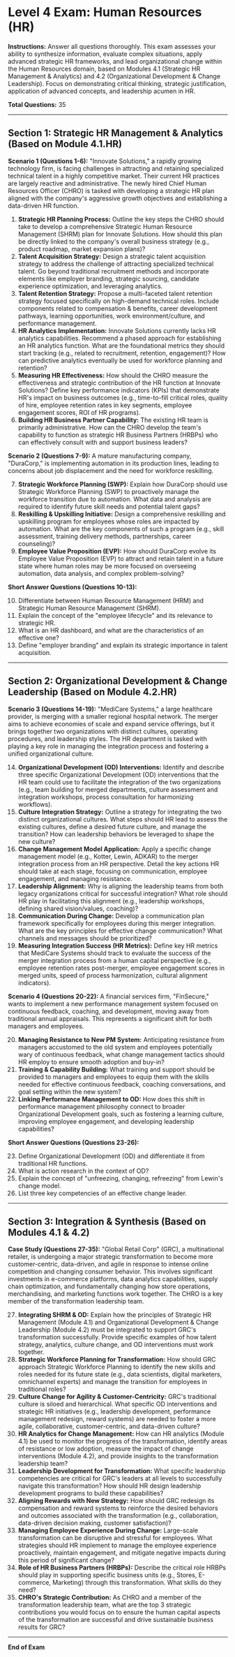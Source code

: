 # Level 4 Exam: Human Resources (HR)

**Instructions:** Answer all questions thoroughly. This exam assesses your ability to synthesize information, evaluate complex situations, apply advanced strategic HR frameworks, and lead organizational change within the Human Resources domain, based on Modules 4.1 (Strategic HR Management & Analytics) and 4.2 (Organizational Development & Change Leadership). Focus on demonstrating critical thinking, strategic justification, application of advanced concepts, and leadership acumen in HR.

**Total Questions:** 35

---

## Section 1: Strategic HR Management & Analytics (Based on Module 4.1.HR)

**Scenario 1 (Questions 1-6):**
"Innovate Solutions," a rapidly growing technology firm, is facing challenges in attracting and retaining specialized technical talent in a highly competitive market. Their current HR practices are largely reactive and administrative. The newly hired Chief Human Resources Officer (CHRO) is tasked with developing a strategic HR plan aligned with the company's aggressive growth objectives and establishing a data-driven HR function.

1.  **Strategic HR Planning Process:** Outline the key steps the CHRO should take to develop a comprehensive Strategic Human Resource Management (SHRM) plan for Innovate Solutions. How should this plan be directly linked to the company's overall business strategy (e.g., product roadmap, market expansion plans)?
2.  **Talent Acquisition Strategy:** Design a strategic talent acquisition strategy to address the challenge of attracting specialized technical talent. Go beyond traditional recruitment methods and incorporate elements like employer branding, strategic sourcing, candidate experience optimization, and leveraging analytics.
3.  **Talent Retention Strategy:** Propose a multi-faceted talent retention strategy focused specifically on high-demand technical roles. Include components related to compensation & benefits, career development pathways, learning opportunities, work environment/culture, and performance management.
4.  **HR Analytics Implementation:** Innovate Solutions currently lacks HR analytics capabilities. Recommend a phased approach for establishing an HR analytics function. What are the foundational metrics they should start tracking (e.g., related to recruitment, retention, engagement)? How can predictive analytics eventually be used for workforce planning and retention?
5.  **Measuring HR Effectiveness:** How should the CHRO measure the effectiveness and strategic contribution of the HR function at Innovate Solutions? Define key performance indicators (KPIs) that demonstrate HR's impact on business outcomes (e.g., time-to-fill critical roles, quality of hire, employee retention rates in key segments, employee engagement scores, ROI of HR programs).
6.  **Building HR Business Partner Capability:** The existing HR team is primarily administrative. How can the CHRO develop the team's capability to function as strategic HR Business Partners (HRBPs) who can effectively consult with and support business leaders?

**Scenario 2 (Questions 7-9):**
A mature manufacturing company, "DuraCorp," is implementing automation in its production lines, leading to concerns about job displacement and the need for workforce reskilling.

7.  **Strategic Workforce Planning (SWP):** Explain how DuraCorp should use Strategic Workforce Planning (SWP) to proactively manage the workforce transition due to automation. What data and analysis are required to identify future skill needs and potential talent gaps?
8.  **Reskilling & Upskilling Initiative:** Design a comprehensive reskilling and upskilling program for employees whose roles are impacted by automation. What are the key components of such a program (e.g., skill assessment, training delivery methods, partnerships, career counseling)?
9.  **Employee Value Proposition (EVP):** How should DuraCorp evolve its Employee Value Proposition (EVP) to attract and retain talent in a future state where human roles may be more focused on overseeing automation, data analysis, and complex problem-solving?

**Short Answer Questions (Questions 10-13):**

10. Differentiate between Human Resource Management (HRM) and Strategic Human Resource Management (SHRM).
11. Explain the concept of the "employee lifecycle" and its relevance to strategic HR.
12. What is an HR dashboard, and what are the characteristics of an effective one?
13. Define "employer branding" and explain its strategic importance in talent acquisition.

---

## Section 2: Organizational Development & Change Leadership (Based on Module 4.2.HR)

**Scenario 3 (Questions 14-19):**
"MediCare Systems," a large healthcare provider, is merging with a smaller regional hospital network. The merger aims to achieve economies of scale and expand service offerings, but it brings together two organizations with distinct cultures, operating procedures, and leadership styles. The HR department is tasked with playing a key role in managing the integration process and fostering a unified organizational culture.

14. **Organizational Development (OD) Interventions:** Identify and describe three specific Organizational Development (OD) interventions that the HR team could use to facilitate the integration of the two organizations (e.g., team building for merged departments, culture assessment and integration workshops, process consultation for harmonizing workflows).
15. **Culture Integration Strategy:** Outline a strategy for integrating the two distinct organizational cultures. What steps should HR lead to assess the existing cultures, define a desired future culture, and manage the transition? How can leadership behaviors be leveraged to shape the new culture?
16. **Change Management Model Application:** Apply a specific change management model (e.g., Kotter, Lewin, ADKAR) to the merger integration process from an HR perspective. Detail the key actions HR should take at each stage, focusing on communication, employee engagement, and managing resistance.
17. **Leadership Alignment:** Why is aligning the leadership teams from both legacy organizations critical for successful integration? What role should HR play in facilitating this alignment (e.g., leadership workshops, defining shared vision/values, coaching)?
18. **Communication During Change:** Develop a communication plan framework specifically for employees during this merger integration. What are the key principles for effective change communication? What channels and messages should be prioritized?
19. **Measuring Integration Success (HR Metrics):** Define key HR metrics that MediCare Systems should track to evaluate the success of the merger integration process from a human capital perspective (e.g., employee retention rates post-merger, employee engagement scores in merged units, speed of process harmonization, cultural alignment indicators).

**Scenario 4 (Questions 20-22):**
A financial services firm, "FinSecure," wants to implement a new performance management system focused on continuous feedback, coaching, and development, moving away from traditional annual appraisals. This represents a significant shift for both managers and employees.

20. **Managing Resistance to New PM System:** Anticipating resistance from managers accustomed to the old system and employees potentially wary of continuous feedback, what change management tactics should HR employ to ensure smooth adoption and buy-in?
21. **Training & Capability Building:** What training and support should be provided to managers and employees to equip them with the skills needed for effective continuous feedback, coaching conversations, and goal setting within the new system?
22. **Linking Performance Management to OD:** How does this shift in performance management philosophy connect to broader Organizational Development goals, such as fostering a learning culture, improving employee engagement, and developing leadership capabilities?

**Short Answer Questions (Questions 23-26):**

23. Define Organizational Development (OD) and differentiate it from traditional HR functions.
24. What is action research in the context of OD?
25. Explain the concept of "unfreezing, changing, refreezing" from Lewin's change model.
26. List three key competencies of an effective change leader.

---

## Section 3: Integration & Synthesis (Based on Modules 4.1 & 4.2)

**Case Study (Questions 27-35):**
"Global Retail Corp" (GRC), a multinational retailer, is undergoing a major strategic transformation to become more customer-centric, data-driven, and agile in response to intense online competition and changing consumer behavior. This involves significant investments in e-commerce platforms, data analytics capabilities, supply chain optimization, and fundamentally changing how store operations, merchandising, and marketing functions work together. The CHRO is a key member of the transformation leadership team.

27. **Integrating SHRM & OD:** Explain how the principles of Strategic HR Management (Module 4.1) and Organizational Development & Change Leadership (Module 4.2) must be integrated to support GRC's transformation successfully. Provide specific examples of how talent strategy, analytics, culture change, and OD interventions must work together.
28. **Strategic Workforce Planning for Transformation:** How should GRC approach Strategic Workforce Planning to identify the new skills and roles needed for its future state (e.g., data scientists, digital marketers, omnichannel experts) and manage the transition for employees in traditional roles?
29. **Culture Change for Agility & Customer-Centricity:** GRC's traditional culture is siloed and hierarchical. What specific OD interventions and strategic HR initiatives (e.g., leadership development, performance management redesign, reward systems) are needed to foster a more agile, collaborative, customer-centric, and data-driven culture?
30. **HR Analytics for Change Management:** How can HR analytics (Module 4.1) be used to monitor the progress of the transformation, identify areas of resistance or low adoption, measure the impact of change interventions (Module 4.2), and provide insights to the transformation leadership team?
31. **Leadership Development for Transformation:** What specific leadership competencies are critical for GRC's leaders at all levels to successfully navigate this transformation? How should HR design leadership development programs to build these capabilities?
32. **Aligning Rewards with New Strategy:** How should GRC redesign its compensation and reward systems to reinforce the desired behaviors and outcomes associated with the transformation (e.g., collaboration, data-driven decision making, customer satisfaction)?
33. **Managing Employee Experience During Change:** Large-scale transformation can be disruptive and stressful for employees. What strategies should HR implement to manage the employee experience proactively, maintain engagement, and mitigate negative impacts during this period of significant change?
34. **Role of HR Business Partners (HRBPs):** Describe the critical role HRBPs should play in supporting specific business units (e.g., Stores, E-commerce, Marketing) through this transformation. What skills do they need?
35. **CHRO's Strategic Contribution:** As CHRO and a member of the transformation leadership team, what are the top 3 strategic contributions you would focus on to ensure the human capital aspects of the transformation are successful and drive sustainable business results for GRC?

---

**End of Exam**